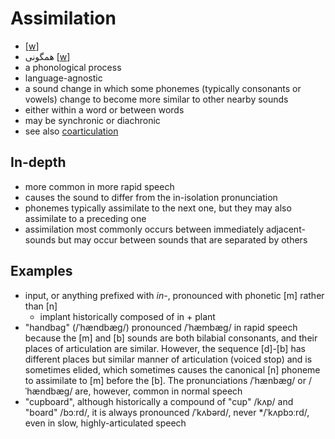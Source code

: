 # Assimilation

- [[w](https://en.wikipedia.org/wiki/Assimilation_(phonology))]
- همگونی [[w](https://fa.wikipedia.org/wiki/%D9%87%D9%85%DA%AF%D9%88%D9%86%DB%8C_(%D9%88%D8%A7%D8%AC%E2%80%8C%D8%B4%D9%86%D8%A7%D8%B3%DB%8C))]
- a phonological process
- language-agnostic
- a sound change in which some phonemes (typically consonants or vowels) change to become more similar to other nearby sounds
- either within a word or between words
- may be synchronic or diachronic
- see also [coarticulation](coarticulation.md)

## In-depth

- more common in more rapid speech
- causes the sound to differ from the in-isolation pronunciation
- phonemes typically assimilate to the next one, but they may also assimilate to a preceding one
- assimilation most commonly occurs between immediately adjacent-sounds but may occur between sounds that are separated by others

## Examples

- input, or anything prefixed with _in-_, pronounced with phonetic [m] rather than [n]
  - implant historically composed of in + plant
- "handbag" (/ˈhændbæɡ/) pronounced /ˈhæmbæɡ/ in rapid speech because the [m] and [b] sounds are both bilabial consonants, and their places of articulation are similar. However, the sequence [d]-[b] has different places but similar manner of articulation (voiced stop) and is sometimes elided, which sometimes causes the canonical [n] phoneme to assimilate to [m] before the [b]. The pronunciations /ˈhænbæɡ/ or /ˈhændbæɡ/ are, however, common in normal speech
- "cupboard", although historically a compound of "cup" /kʌp/ and "board" /bɔːrd/, it is always pronounced /ˈkʌbərd/, never */ˈkʌpbɔːrd/, even in slow, highly-articulated speech
